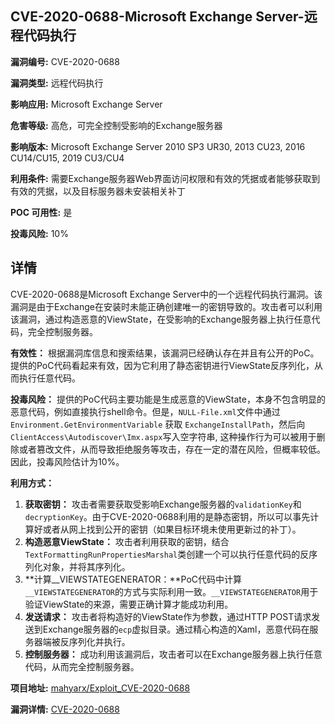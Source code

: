 ## CVE-2020-0688-Microsoft Exchange Server-远程代码执行

**漏洞编号:** CVE-2020-0688

**漏洞类型:** 远程代码执行

**影响应用:** Microsoft Exchange Server

**危害等级:** 高危，可完全控制受影响的Exchange服务器

**影响版本:** Microsoft Exchange Server 2010 SP3 UR30, 2013 CU23, 2016 CU14/CU15, 2019 CU3/CU4

**利用条件:** 需要Exchange服务器Web界面访问权限和有效的凭据或者能够获取到有效的凭据，以及目标服务器未安装相关补丁

**POC 可用性:** 是

**投毒风险:** 10%

## 详情

CVE-2020-0688是Microsoft Exchange Server中的一个远程代码执行漏洞。该漏洞是由于Exchange在安装时未能正确创建唯一的密钥导致的。攻击者可以利用该漏洞，通过构造恶意的ViewState，在受影响的Exchange服务器上执行任意代码，完全控制服务器。

**有效性：**
根据漏洞库信息和搜索结果，该漏洞已经确认存在并且有公开的PoC。提供的PoC代码看起来有效，因为它利用了静态密钥进行ViewState反序列化，从而执行任意代码。

**投毒风险：**
提供的PoC代码主要功能是生成恶意的ViewState，本身不包含明显的恶意代码，例如直接执行shell命令。但是，`NULL-File.xml`文件中通过`Environment.GetEnvironmentVariable` 获取 `ExchangeInstallPath`，然后向`ClientAccess\Autodiscover\Imx.aspx`写入空字符串, 这种操作行为可以被用于删除或者篡改文件，从而导致拒绝服务等攻击，存在一定的潜在风险，但概率较低。因此，投毒风险估计为10%。

**利用方式：**
1.  **获取密钥：**  攻击者需要获取受影响Exchange服务器的`validationKey`和`decryptionKey`。由于CVE-2020-0688利用的是静态密钥，所以可以事先计算好或者从网上找到公开的密钥（如果目标环境未使用更新过的补丁）。
2.  **构造恶意ViewState：**  攻击者利用获取的密钥，结合`TextFormattingRunPropertiesMarshal`类创建一个可以执行任意代码的反序列化对象，并将其序列化。
3.  **计算__VIEWSTATEGENERATOR：**PoC代码中计算`__VIEWSTATEGENERATOR`的方式与实际利用一致。`__VIEWSTATEGENERATOR`用于验证ViewState的来源，需要正确计算才能成功利用。
4.  **发送请求：**  攻击者将构造好的ViewState作为参数，通过HTTP POST请求发送到Exchange服务器的`ecp`虚拟目录。通过精心构造的Xaml，恶意代码在服务器端被反序列化并执行。
5.  **控制服务器：**  成功利用该漏洞后，攻击者可以在Exchange服务器上执行任意代码，从而完全控制服务器。

**项目地址:** [mahyarx/Exploit_CVE-2020-0688](https://github.com/mahyarx/Exploit_CVE-2020-0688)

**漏洞详情:** [CVE-2020-0688](https://nvd.nist.gov/vuln/detail/CVE-2020-0688)
